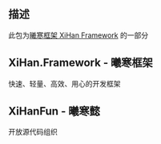 ## 描述
此包为[曦寒框架 XiHan Framework](https://docs.xihanfun.com) 的一部分

## XiHan.Framework - 曦寒框架
快速、轻量、高效、用心的开发框架

## XiHanFun - 曦寒懿
开放源代码组织